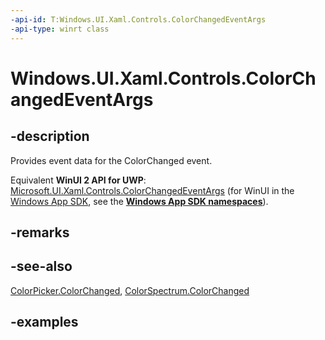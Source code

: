 ```yaml
---
-api-id: T:Windows.UI.Xaml.Controls.ColorChangedEventArgs
-api-type: winrt class
---
```


<!-- Class syntax.
public class ColorChangedEventArgs 
-->

# Windows.UI.Xaml.Controls.ColorChangedEventArgs

## -description

Provides event data for the ColorChanged event.

Equivalent **WinUI 2 API for UWP**: [Microsoft.UI.Xaml.Controls.ColorChangedEventArgs](/windows/winui/api/microsoft.ui.xaml.controls.colorchangedeventargs) (for WinUI in the [Windows App SDK](/windows/apps/windows-app-sdk/), see the **[Windows App SDK namespaces](/windows/windows-app-sdk/api/winrt/)**).

## -remarks

## -see-also

[ColorPicker.ColorChanged](/uwp/api/windows.ui.xaml.controls.colorpicker.colorchanged), [ColorSpectrum.ColorChanged](/uwp/api/windows.ui.xaml.controls.primitives.colorspectrum.colorchanged)

## -examples

